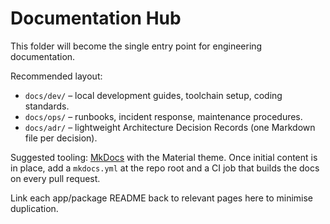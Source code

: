# Documentation Hub

This folder will become the single entry point for engineering documentation.

Recommended layout:
- `docs/dev/` – local development guides, toolchain setup, coding standards.
- `docs/ops/` – runbooks, incident response, maintenance procedures.
- `docs/adr/` – lightweight Architecture Decision Records (one Markdown file per decision).

Suggested tooling: [MkDocs](https://www.mkdocs.org/) with the Material theme. Once initial content is in place, add a `mkdocs.yml` at the repo root and a CI job that builds the docs on every pull request.

Link each app/package README back to relevant pages here to minimise duplication.
